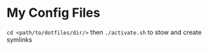 # My Config Files

```cd <path/to/dotfiles/dir/>```
then
```./activate.sh```
to stow and create symlinks


